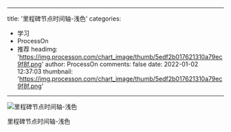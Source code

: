 
---
title: '里程碑节点时间轴-浅色'
categories: 
 - 学习
 - ProcessOn
 - 推荐
headimg: 'https://img.processon.com/chart_image/thumb/5edf2b017621310a79ec9f8f.png'
author: ProcessOn
comments: false
date: 2022-01-02 12:37:03
thumbnail: 'https://img.processon.com/chart_image/thumb/5edf2b017621310a79ec9f8f.png'
---

<div>   
<img class="thumb" alt="里程碑节点时间轴-浅色" src="https://img.processon.com/chart_image/thumb/5edf2b017621310a79ec9f8f.png" referrerpolicy="no-referrer">
<p>里程碑节点时间轴-浅色</p>  
</div>
            